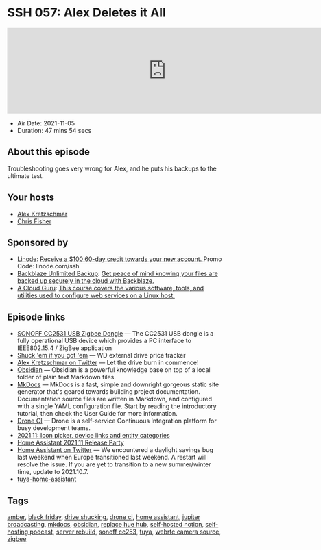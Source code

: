 # SSH 057: Alex Deletes it All

<iframe src="https://player.fireside.fm/v2/dUlrHQih+IQuaLNna?theme=dark" width="740" height="200" frameborder="0" scrolling="no"></iframe>

* Air Date: 2021-11-05
* Duration: 47 mins 54 secs

## About this episode

Troubleshooting goes very wrong for Alex, and he puts his backups to the ultimate test.

## Your hosts
* [Alex Kretzschmar](https://selfhosted.show/hosts/alexktz)
* [Chris Fisher](https://selfhosted.show/hosts/chrislas)

## Sponsored by

  * [Linode](https://linode.com/ssh): [Receive a $100 60-day credit towards your new account. ](https://linode.com/ssh) Promo Code: linode.com/ssh
  * [Backblaze Unlimited Backup](https://www.backblaze.com/ssh): [Get peace of mind knowing your files are backed up securely in the cloud with Backblaze.](https://www.backblaze.com/ssh)
  * [A Cloud Guru](https://learn.acloud.guru/course/21d201a8-1ec5-4076-bd74-8836d87cb9f1/overview/?utm_source=jupiter&utm_medium=cpc): [This course covers the various software, tools, and utilities used to configure web services on a Linux host.](https://learn.acloud.guru/course/21d201a8-1ec5-4076-bd74-8836d87cb9f1/overview/?utm_source=jupiter&utm_medium=cpc)



## Episode links

  * [SONOFF CC2531 USB Zigbee Dongle](https://itead.cc/product/cc2531-usb-dongle/ "SONOFF CC2531 USB Zigbee Dongle") — The CC2531 USB dongle is a fully operational USB device which provides a PC interface to IEEE802.15.4 / ZigBee application
  * [Shuck 'em if you got 'em](https://shucks.top/ "Shuck 'em if you got 'em") — WD external drive price tracker
  * [Alex Kretzschmar on Twitter](https://twitter.com/IronicBadger/status/1455541800228343819 "Alex Kretzschmar on Twitter") — Let the drive burn in commence!
  * [Obsidian](https://obsidian.md/ "Obsidian") — Obsidian is a powerful knowledge base on top of a local folder of plain text Markdown files.
  * [MkDocs](https://www.mkdocs.org/ "MkDocs") — MkDocs is a fast, simple and downright gorgeous static site generator that's geared towards building project documentation. Documentation source files are written in Markdown, and configured with a single YAML configuration file. Start by reading the introductory tutorial, then check the User Guide for more information.
  * [Drone CI](https://www.drone.io/ "Drone CI") — Drone is a self-service Continuous Integration platform for busy development teams.
  * [2021.11: Icon picker, device links and entity categories](https://www.home-assistant.io/blog/2021/11/03/release-202111/ "2021.11: Icon picker, device links and entity categories")
  * [Home Assistant 2021.11 Release Party](https://www.youtube.com/watch?v=Ofy4fnnXg-U "Home Assistant 2021.11 Release Party")
  * [Home Assistant on Twitter](https://twitter.com/home_assistant/status/1455381542784552961 "Home Assistant on Twitter") — We encountered a daylight savings bug last weekend when Europe transitioned last weekend. A restart will resolve the issue. If you are yet to transition to a new summer/winter time, update to 2021.10.7.
  * [tuya-home-assistant](https://github.com/tuya/tuya-home-assistant/pulls?q=is%3Apr+is%3Aclosed "tuya-home-assistant")



## Tags

[amber](https://selfhosted.show/tags/amber), [black friday](https://selfhosted.show/tags/black%20friday), [drive shucking](https://selfhosted.show/tags/drive%20shucking), [drone ci](https://selfhosted.show/tags/drone%20ci), [home assistant](https://selfhosted.show/tags/home%20assistant), [jupiter broadcasting](https://selfhosted.show/tags/jupiter%20broadcasting), [mkdocs](https://selfhosted.show/tags/mkdocs), [obsidian](https://selfhosted.show/tags/obsidian), [replace hue hub](https://selfhosted.show/tags/replace%20hue%20hub), [self-hosted notion](https://selfhosted.show/tags/self-hosted%20notion), [self-hosting podcast](https://selfhosted.show/tags/self-hosting%20podcast), [server rebuild](https://selfhosted.show/tags/server%20rebuild), [sonoff cc253](https://selfhosted.show/tags/sonoff%20cc253), [tuya](https://selfhosted.show/tags/tuya), [webrtc camera source](https://selfhosted.show/tags/webrtc%20camera%20source), [zigbee](https://selfhosted.show/tags/zigbee)